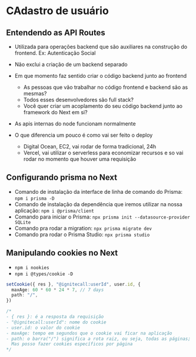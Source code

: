 # CAdastro de usuário

## Entendendo as API Routes

- Utilizada para operações backend que são auxiliares na construção do frontend. Ex: Autenticação Social
- Não exclui a criação de um backend separado

- Em que momento faz sentido criar o código backend junto ao frontend

  - As pessoas que vão trabalhar no código frontend e backend são as mesmas?
  - Todos esses desenvolvedores são full stack?
  - Você quer criar um acoplamento do seu código backend junto ao framework do Next em si?

- As apis internas do node funcionam normalmente
- O que diferencia um pouco é como vai ser feito o deploy
  - Digital Ocean, EC2, vai rodar de forma tradicional, 24h
  - Vercel, vai utilizar o serverless para economizar recursos e so vai rodar no momento que houver uma requisição

## Configurando prisma no Next

- Comando de instalação da interface de linha de comando do Prisma: `npm i prisma -D`
- Comando de instalação da dependência que iremos utilizar na nossa aplicação: `npm i @prisma/client`
- Comando para iniciar o Prisma: `npx prisma init --datasource-provider SQLite`
- Comando pra rodar a migration: `npx prisma migrate dev`
- Comando pra rodar o Prisma Studio: `npx prisma studio`

## Manipulando cookies no Next

- `npm i nookies`
- `npm i @types/cookie -D`

```ts
setCookie({ res }, "@ignitecall:userId", user.id, {
  maxAge: 60 * 60 * 24 * 7, // 7 days
  path: "/",
})

/*
- { res }: é a resposta da requisição
- "@ignitecall:userId": nome do cookie
- user.id: o valor do cookie
- maxAge: tempo em segundos que o cookie vai ficar na aplicação
- path: o barra("/") significa a rota raiz, ou seja, todas as páginas;
  Mas posso fazer cookies específicos por página
*/
```
